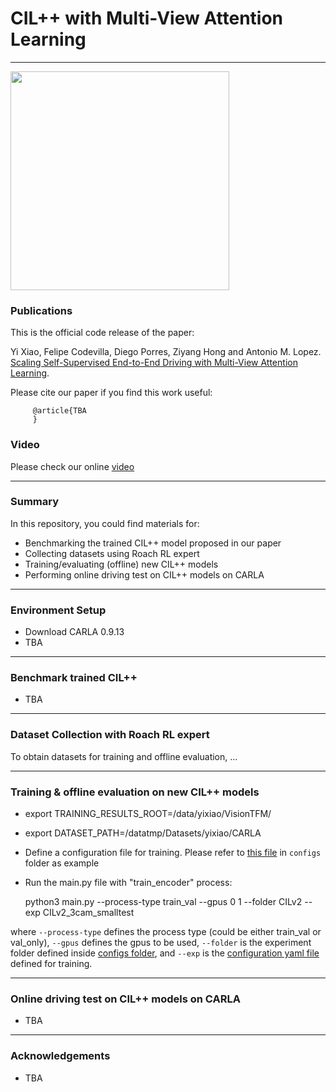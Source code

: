 # CIL++ with Multi-View Attention Learning
-------------------------------------------------------------

 <img src="Driving_T2_T5.gif" height="350">

### Publications
This is the official code release of the paper:

Yi Xiao, Felipe Codevilla, Diego Porres, Ziyang Hong and Antonio M. Lopez. [Scaling Self-Supervised End-to-End Driving with Multi-View Attention Learning]().

Please cite our paper if you find this work useful:

         @article{TBA
         }

### Video
Please check our online [video]()

-------------------------------------------------------------
### Summary

In this repository, you could find materials for:

 * Benchmarking the trained CIL++ model proposed in our paper
 * Collecting datasets using Roach RL expert
 * Training/evaluating (offline) new CIL++ models
 * Performing online driving test on CIL++ models on CARLA

-------------------------------------------------------------
### Environment Setup

* Download CARLA 0.9.13
* TBA


-------------------------------------------------------------
### Benchmark trained CIL++
* TBA

-------------------------------------------------------------
### Dataset Collection with Roach RL expert

To obtain datasets for training and offline evaluation, ...

-------------------------------------------------------------
### Training & offline evaluation on new CIL++ models

* export TRAINING_RESULTS_ROOT=/data/yixiao/VisionTFM/

* export DATASET_PATH=/datatmp/Datasets/yixiao/CARLA

* Define a configuration file for training. Please refer to [this file](https://https://github.com/yixiao1/Scaling-Self-Supervised-End-to-End-Driving-with-Multi-View-Attention-Learning/blob/main/configs/CILv2/CILv2_3cam_smalltest.yaml) in `configs` folder as example

* Run the main.py file with "train_encoder" process:

    python3 main.py --process-type train_val --gpus 0 1 --folder CILv2 --exp CILv2_3cam_smalltest

where `--process-type` defines the process type (could be either train_val or val_only), `--gpus` defines the gpus to be used,
`--folder` is the experiment folder defined inside [configs folder](https://github.com/yixiao1/Scaling-Self-Supervised-End-to-End-Driving-with-Multi-View-Attention-Learning/tree/main/configs/CILv2),
and `--exp` is the [configuration yaml file](https://github.com/yixiao1/Scaling-Self-Supervised-End-to-End-Driving-with-Multi-View-Attention-Learning/blob/main/configs/CILv2/CILv2_3cam_smalltest.yaml) defined for training.

-------------------------------------------------------------
### Online driving test on CIL++ models on CARLA
* TBA

-------------------------------------------------------------
### Acknowledgements
* TBA